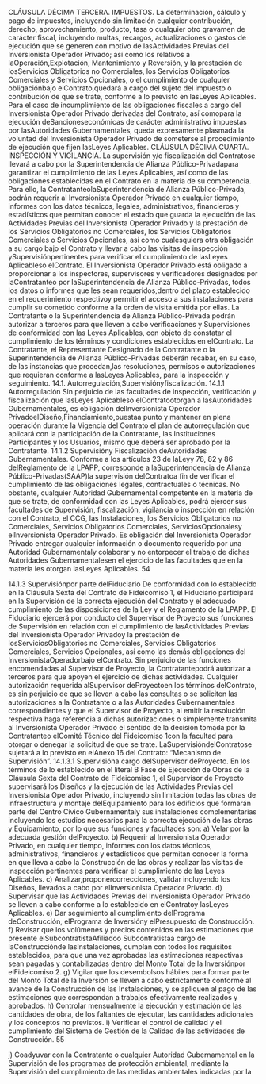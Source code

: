 CLÁUSULA DÉCIMA TERCERA. IMPUESTOS.
La determinación, cálculo y pago de impuestos, incluyendo sin limitación cualquier contribución, derecho,
aprovechamiento, producto, tasa o cualquier otro gravamen de carácter fiscal, incluyendo multas, recargos,
actualizaciones o gastos de ejecución que se generen con motivo de lasActividades Previas del Inversionista Operador
Privado; así como los relativos a laOperación,Explotación, Mantenimiento y Reversión, y la prestación de losServicios
Obligatorios no Comerciales, los Servicios Obligatorios Comerciales y Servicios Opcionales, o el cumplimiento de
cualquier obligaciónbajo elContrato,quedará a cargo del sujeto del impuesto o contribución de que se trate, conforme a
lo previsto en lasLeyes Aplicables.
Para el caso de incumplimiento de las obligaciones fiscales a cargo del Inversionista Operador Privado derivadas del
Contrato, así comopara la ejecución deSancioneseconómicas de carácter administrativo impuestas por lasAutoridades
Gubernamentales, queda expresamente plasmada la voluntad del Inversionista Operador Privado de someterse al
procedimiento de ejecución que fijen lasLeyes Aplicables.
CLÁUSULA DÉCIMA CUARTA. INSPECCIÓN Y VIGILANCIA.
La supervisión y/o fiscalización del Contratose llevará a cabo por la Superintendencia de Alianza Público-Privadapara
garantizar el cumplimiento de las Leyes Aplicables, así como de las obligaciones establecidas en el Contrato en la
materia de su competencia. Para ello, la ContratanteolaSuperintendencia de Alianza Público-Privada, podrán requerir
al Inversionista Operador Privado en cualquier tiempo, informes con los datos técnicos, legales, administrativos,
financieros y estadísticos que permitan conocer el estado que guarda la ejecución de las Actividades Previas del
Inversionista Operador Privado y la prestación de los Servicios Obligatorios no Comerciales, los Servicios Obligatorios
Comerciales o Servicios Opcionales, así como cualesquiera otra obligación a su cargo bajo el Contrato y llevar a cabo
las visitas de inspección ySupervisiónpertinentes para verificar el cumplimiento de lasLeyes Aplicableso elContrato.
El Inversionista Operador Privado está obligado a proporcionar a los inspectores, supervisores y verificadores
designados por laContratanteo por laSuperintendencia de Alianza Público-Privadas, todos los datos o informes que les
sean requeridos,dentro del plazo establecido en el requerimiento respectivoy permitir el acceso a sus instalaciones para
cumplir su cometido conforme a la orden de visita emitida por ellas.
La Contratante o la Superintendencia de Alianza Público-Privada podrán autorizar a terceros para que lleven a cabo
verificaciones y Supervisiones de conformidad con las Leyes Aplicables, con objeto de constatar el cumplimiento de los
términos y condiciones establecidos en elContrato.
La Contratante, el Representante Designado de la Contratante o la Superintendencia de Alianza Público-Privadas
deberán recabar, en su caso, de las instancias que procedan,las resoluciones, permisos o autorizaciones que requieran
conforme a lasLeyes Aplicables, para la inspección y seguimiento.
14.1. Autorregulación,Supervisiónyfiscalización.
14.1.1 Autorregulación
Sin perjuicio de las facultades de inspección, verificación y fiscalización que lasLeyes Aplicableso elContratootorgan a
lasAutoridades Gubernamentales, es obligación delInversionista Operador PrivadoelDiseño,Financiamiento,puestaa
punto y mantener en plena operación durante la Vigencia del Contrato el plan de autorregulación que aplicará con la
participación de la Contratante, las Instituciones Participantes y los Usuarios, mismo que deberá ser aprobado por la
Contratante.
14.1.2 Supervisióny Fiscalización deAutoridades Gubernamentales.
Conforme a los artículos 23 de laLeyy 78, 82 y 86 delReglamento de la LPAPP, corresponde a laSuperintendencia de
Alianza Público-Privadas(SAAP)la supervisión delContratoa fin de verificar el cumplimiento de las obligaciones legales,
contractuales o técnicas.
No obstante, cualquier Autoridad Gubernamental competente en la materia de que se trate, de conformidad con las
Leyes Aplicables, podrá ejercer sus facultades de Supervisión, fiscalización, vigilancia o inspección en relación con el
Contrato, el CCG, las Instalaciones, los Servicios Obligatorios no Comerciales, Servicios Obligatorios Comerciales,
ServiciosOpcionalesy elInversionista Operador Privado.
Es obligación del Inversionista Operador Privado entregar cualquier información o documento requerido por una
Autoridad Gubernamentaly colaborar y no entorpecer el trabajo de dichas Autoridades Gubernamentalesen el ejercicio
de las facultades que en la materia les otorgan lasLeyes Aplicables.
54

14.1.3 Supervisiónpor parte delFiduciario
De conformidad con lo establecido en la Cláusula Sexta del Contrato de Fideicomiso 1, el Fiduciario participará en la
Supervisión de la correcta ejecución del Contrato y el adecuado cumplimiento de las disposiciones de la Ley y el
Reglamento de la LPAPP.
El Fiduciario ejercerá por conducto del Supervisor de Proyecto sus funciones de Supervisión en relación con el
cumplimiento de lasActividades Previas del Inversionista Operador Privadoy la prestación de losServiciosObligatorios
no Comerciales, Servicios Obligatorios Comerciales, Servicios Opcionales, así como las demás obligaciones del
InversionistaOperadorbajo elContrato.
Sin perjuicio de las funciones encomendadas al Supervisor de Proyecto, la Contratantepodrá autorizar a terceros para
que apoyen el ejercicio de dichas actividades.
Cualquier autorización requerida alSupervisor deProyectoen los términos delContrato, es sin perjuicio de que se lleven
a cabo las consultas o se soliciten las autorizaciones a la Contratante o a las Autoridades Gubernamentales
correspondientes y que el Supervisor de Proyecto, al emitir la resolución respectiva haga referencia a dichas
autorizaciones o simplemente transmita al Inversionista Operador Privado el sentido de la decisión tomada por la
Contratanteo elComité Técnico del Fideicomiso 1con la facultad para otorgar o denegar la solicitud de que se trate.
LaSupervisióndelContratose sujetará a lo previsto en elAnexo 16 del Contrato: “Mecanismo de Supervisión”.
14.1.3.1 Supervisióna cargo delSupervisor deProyecto.
En los términos de lo establecido en el literal B Fase de Ejecución de Obras de la Cláusula Sexta del Contrato de
Fideicomiso 1, el Supervisor de Proyecto supervisará los Diseños y la ejecución de las Actividades Previas del
Inversionista Operador Privado, incluyendo sin limitación todas las obras de infraestructura y montaje delEquipamiento
para los edificios que formarán parte del Centro Cívico Gubernamentaly sus instalaciones complementarias incluyendo
los estudios necesarios para la correcta ejecución de las obras y Equipamiento, por lo que sus funciones y facultades
son:
a) Velar por la adecuada gestión delProyecto.
b) Requerir al Inversionista Operador Privado, en cualquier tiempo, informes con los datos técnicos,
administrativos, financieros y estadísticos que permitan conocer la forma en que lleva a cabo la Construcción
de las obras y realizar las visitas de inspección pertinentes para verificar el cumplimiento de las Leyes
Aplicables.
c) Analizar,proponercorrecciones, validar incluyendo los Diseños, llevados a cabo por elInversionista Operador
Privado.
d) Supervisar que las Actividades Previas del Inversionista Operador Privado se lleven a cabo conforme a lo
establecido en elContratoy lasLeyes Aplicables.
e) Dar seguimiento al cumplimiento delPrograma deConstrucción, elPrograma de Inversióny elPresupuesto de
Construcción.
f) Revisar que los volúmenes y precios contenidos en las estimaciones que presente elSubcontratistaAfiliadoo
Subcontratistaa cargo de laConstrucciónde lasInstalaciones, cumplan con todos los requisitos establecidos,
para que una vez aprobadas las estimaciones respectivas sean pagadas y contabilizadas dentro del Monto
Total de la Inversiónpor elFideicomiso 2.
g) Vigilar que los desembolsos hábiles para formar parte del Monto Total de la Inversión se lleven a cabo
estrictamente conforme al avance de la Construcción de las Instalaciones, y se apliquen al pago de las
estimaciones que correspondan a trabajos efectivamente realizados y aprobados.
h) Controlar mensualmente la ejecución y estimación de las cantidades de obra, de los faltantes de ejecutar, las
cantidades adicionales y los conceptos no previstos.
i) Verificar el control de calidad y el cumplimiento del Sistema de Gestión de la Calidad de las actividades de
Construcción.
55

j) Coadyuvar con la Contratante o cualquier Autoridad Gubernamental en la Supervisión de los programas de
protección ambiental, mediante la Supervisión del cumplimiento de las medidas ambientales indicadas por la
